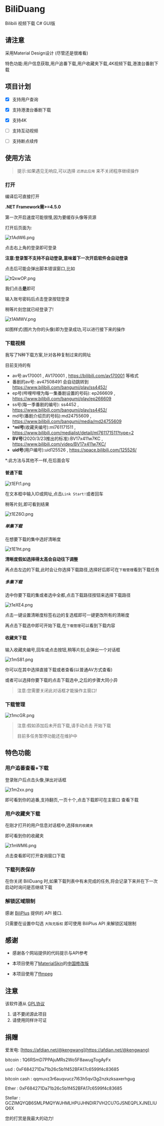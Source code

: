 # BiliDuang
 Bilibili 视频下载 C# GUI版

 ## 请注意
采用Material Design设计 (尽管还是很难看)

特色功能:用户信息获取,用户追番下载,用户收藏夹下载,4K视频下载,港澳台番剧下载

## 项目计划

- [x] 支持用户查询
- [x] 支持港澳台番剧下载
- [x] 支持4K
- [ ] 支持互动视频
- [ ] 支持断点续传



## 使用方法

> 提示:如果遇见无响应,可以选择 `还原此应用` 来不关闭程序继续操作

### 打开

编译后可直接打开

**.NET Framework需>=4.5.0**

第一次开启速度可能很慢,因为要缓存头像等资源

打开后页面为:

![t1AdW6.png](https://s1.ax1x.com/2020/05/31/t1AdW6.png)

点击右上角的登录即可登录

**注意:登录暂不支持不自动登录,意味着下一次开启软件会自动登录**

点击后可能会弹出脚本错误窗口,比如

![tQxwOP.png](https://s1.ax1x.com/2020/05/31/tQxwOP.png)

我们点击**是**即可

输入账号密码后点击登录按钮登录

稍等片刻您就已经登录了!

![t1AMWV.png](https://s1.ax1x.com/2020/05/31/t1AMWV.png)

如图样式(图片为你的头像)即为登录成功,可以进行接下来的操作

### 下载视频

我写了N种下载方案,针对各种复制过来的网址

目前支持的有

* av号:av170001 , AV170001 , https://bilibili.com/av170001 等格式
* 番剧的av号: av47508491 会自动跳转到 https://www.bilibili.com/bangumi/play/ss4452/
* ep号(哔哩哔哩为每一集番剧设置的号码): ep266609 , https://www.bilibili.com/bangumi/play/ep266609
* ss号(每一季番剧的编号): ss4452 , https://www.bilibili.com/bangumi/play/ss4452/
* md号(番剧介绍页的号码):md24755609 , https://www.bilibili.com/bangumi/media/md24755609
* \***ml号**(收藏夹编号):ml761171511 , https://www.bilibili.com/medialist/detail/ml761171511?type=2
* **BV号**(2020/3/23推出的标准):BV17x411w7KC , https://www.bilibili.com/video/BV17x411w7KC/
* **uid号**(用户编号):uid125526 , https://space.bilibili.com/125526/

*:此方法与其他不一样,在后面会写

#### 普通下载

![t1EFt1.png](https://s1.ax1x.com/2020/05/31/t1EFt1.png)

在文本框中输入ID或网址,点击`Link Start!`或者回车

稍等片刻,即可看到结果

![t1EZ6O.png](https://s1.ax1x.com/2020/05/31/t1EZ6O.png)

##### 单集下载

在想要下载的集中选好清晰度

![t1E1ht.png](https://s1.ax1x.com/2020/05/31/t1E1ht.png)

**清晰度假如选择得太高会自动往下调整**

再点击左边的下载,此时会让你选择下载路径,选择好后即可在`下载管理`看到下载任务

##### 多集下载

选中你要下载的集或者选中全都,点击下载路径按钮来选择下载路径

![t1eXE4.png](https://s1.ax1x.com/2020/05/31/t1eXE4.png)

点击一键设置清晰度标签右边的复选框即可一键更改所有的清晰度

再点击下载选中即可开始下载,在`下载管理`可以看到下载内容

#### 收藏夹下载

输入收藏夹编号,回车或点击按钮,稍等片刻,会弹出一个对话框

![t1mS81.png](https://s1.ax1x.com/2020/05/31/t1mS81.png)

你可以在其中选择直接下载或者查看(以普通AV方式查看)

或者可以选择你要下载的点击下载选中,之后的步骤大同小异

> 注意:您需要关闭此对话框才能操作主窗口!

### 下载管理

![t1mcGR.png](https://s1.ax1x.com/2020/05/31/t1mcGR.png)

> 注意:假如添加后未开启下载,请手动点击 开始下载
>
> 目前多任务暂停功能还在维护中

## 特色功能

### 用户追番查看+下载

登录账户后点击头像,弹出对话框

![t1m2xx.png](https://s1.ax1x.com/2020/05/31/t1m2xx.png)

即可看到你的追番,支持翻页,一页十个,点击下载即可在主窗口 查看下载

### 用户收藏夹下载

在刚才打开的用户信息对话框中,选择`我的收藏夹`

即可看到你的收藏夹

![t1mWM6.png](https://s1.ax1x.com/2020/05/31/t1mWM6.png)

点击查看即可打开查询窗口下载

### 下载列表保存

在你关闭 BiliDuang 时,如果下载列表中有未完成的任务,将会记录下来并在下一次启动时询问是否继续下载

### 解锁区域限制

感谢 [BiliPlus](https://www.biliplus.com/) 提供的 API 接口.

只需要在设置中勾选 `大陆无版权` 即可使用 BiliPlus API 来解锁区域限制

## 感谢

* 感谢各个网站提供的代码提示与API参考

* 本项目使用了[MaterialSkin](https://github.com/IgnaceMaes/MaterialSkin)的[中国修改版](https://gitee.com/victorzhao/MaterialSkin)
* 本项目使用了[ffmpeg](https://ffmpeg.org/)

## 注意

该软件遵从 [GPL协议](LICENCE)

1. 请不要闭源此项目
2. 请使用同样许可证

## 捐赠

爱发电: [https://afdian.net/@kengwang](https://afdian.net/@kengwang)

bitcoin : 1Q6RSmD7PPAjuMRs2Wo5F8awugTogAyFx

usd : 0xF684271Da71b26c5b1f452BFA17c6599f4c83685

bitcoin cash : qqmuvz3r6auqvucz7l63h5qvl3g2nzkzksaxerhgug

Ether : 0xF684271Da71b26c5b1f452BFA17c6599f4c83685

Stellar : GCZIMQYQB6SMLPMQYWJHMLHPUJHNDIR7VH2CU7GJSNEQPLXJNELIUQ6X



您的打赏是我最大的动力!
